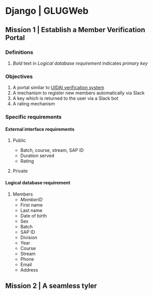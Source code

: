 # Django | GLUGWeb

## Mission 1 | Establish a Member Verification Portal

### Definitions

1. *Bold* text in _Logical database requirement_ indicates *primary key*

### Objectives

1. A portal similar to [UIDAI verification system](https://resident.uidai.net.in/aadhaarverification)
2. A mechanism to register new members automatically via Slack
3. A key which is returned to the user via a Slack bot
4. A rating mechanism

### Specific requirements

#### External interface requirements

1. Public
    - Batch, course, stream, SAP ID
    - Duration served
    - Rating

2. Private

#### Logical database requirement

1. Members
    - *MemberID*
    - First name
    - Last name
    - Date of birth
    - Sex
    - Batch
    - SAP ID
    - Division
    - Year
    - Course
    - Stream
    - Phone
    - Email
    - Address

## Mission 2 | A seamless tyler